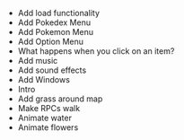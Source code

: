- Add load functionality
- Add Pokedex Menu
- Add Pokemon Menu
- Add Option Menu
- What happens when you click on an item?
- Add music
- Add sound effects
- Add Windows
- Intro
- Add grass around map
- Make RPCs walk
- Animate water
- Animate flowers
